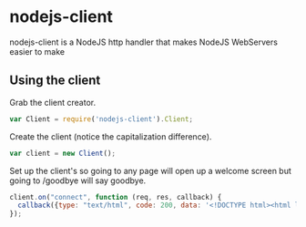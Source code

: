 # nodejs-client
nodejs-client is a NodeJS http handler that makes NodeJS WebServers easier to make

## Using the client
Grab the client creator.
```javascript
var Client = require('nodejs-client').Client;
```

Create the client (notice the capitalization difference).
```javascript
var client = new Client();
```

Set up the client's so going to any page will open up a welcome screen but going to /goodbye will say goodbye.
```javascript
client.on("connect", function (req, res, callback) {
  callback({type: "text/html", code: 200, data: '<!DOCTYPE html><html lang="en-US"><head><title>Welcome</title></head><body><h1>Welcome!</h1></body></html>'});
});
```
